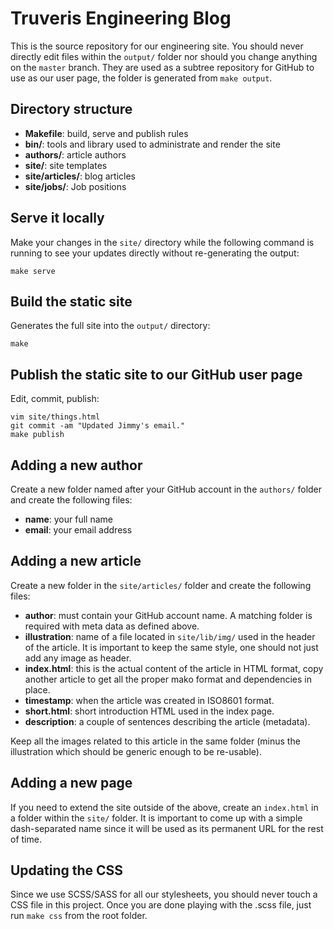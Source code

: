 # Truveris Engineering Blog

This is the source repository for our engineering site. You should never
directly edit files within the `output/` folder nor should you change anything
on the `master` branch. They are used as a subtree repository for GitHub to use
as our user page, the folder is generated from `make output`.


## Directory structure
 * **Makefile**:       build, serve and publish rules
 * **bin/**:           tools and library used to administrate and render the site
 * **authors/**:       article authors
 * **site/**:          site templates
 * **site/articles/**: blog articles
 * **site/jobs/**:     Job positions


## Serve it locally
Make your changes in the `site/` directory while the following command is
running to see your updates directly without re-generating the output:

```shell
make serve
```


## Build the static site
Generates the full site into the `output/` directory:

```shell
make
```


## Publish the static site to our GitHub user page
Edit, commit, publish:

```shell
vim site/things.html
git commit -am "Updated Jimmy's email."
make publish
```


## Adding a new author
Create a new folder named after your GitHub account in the `authors/`
folder and create the following files:
 * **name**: your full name
 * **email**: your email address


## Adding a new article
Create a new folder in the `site/articles/` folder and create the following files:
 * **author**: must contain your GitHub account name. A matching folder is
       required with meta data as defined above.
 * **illustration**: name of a file located in `site/lib/img/` used in the
       header of the article.  It is important to keep the same style, one
       should not just add any image as header.
 * **index.html**: this is the actual content of the article in HTML format,
       copy another article to get all the proper mako format and dependencies
       in place.
 * **timestamp**: when the article was created in ISO8601 format.
 * **short.html**: short introduction HTML used in the index page.
 * **description**: a couple of sentences describing the article (metadata).

Keep all the images related to this article in the same folder (minus the
illustration which should be generic enough to be re-usable).


## Adding a new page
If you need to extend the site outside of the above, create an `index.html` in
a folder within the `site/` folder.  It is important to come up with a simple
dash-separated name since it will be used as its permanent URL for the rest of
time.


## Updating the CSS
Since we use SCSS/SASS for all our stylesheets, you should never touch a CSS
file in this project. Once you are done playing with the .scss file, just run
`make css` from the root folder.
